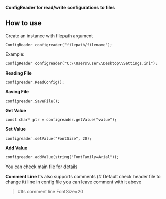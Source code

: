  **ConfigReader for read/write configurations to files**

How to use
-

Create an instance with filepath argument

 

    ConfigReader configreader("filepath/filename");
   Example:
   

    ConfigReader configreader("C:\\Users\user\\Desktop\\Settings.ini");

**Reading File**

    configreader.ReadConfig();

**Saving File**

    configreader.SaveFile();
   
   **Get Value**
   

    const char* ptr = configreader.getValue("value");

**Set Value**

    configreader.setValue("FontSize", 20);

**Add Value**

    configreader.addValue(string("FontFamily=Arial"));

You can check main file for details

**Comment Line**
Its also supports comments (# Default check header file to change it) line in config file you can leave comment with it above 

> #Its comment line
> FontSize=20
